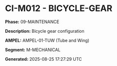 # CI-M012 - BICYCLE-GEAR

**Phase:** 09-MAINTENANCE

**Description:** Bicycle gear configuration

**AMPEL:** AMPEL-01-TUW (Tube and Wing)

**Segment:** M-MECHANICAL

**Generated:** 2025-08-25 17:27:29 UTC
